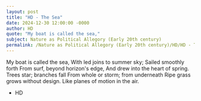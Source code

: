 ```yaml
---
layout: post
title: "HD - The Sea"
date: 2024-12-30 12:00:00 -0000
author: HD
quote: "My boat is called the sea,"
subject: Nature as Political Allegory (Early 20th century)
permalink: /Nature as Political Allegory (Early 20th century)/HD/HD - The Sea
---
```


My boat is called the sea,
With led joins to summer sky;
Sailed smoothly forth
From surf, beyond horizon's edge,
And drew into the heart of spring.
Trees star; branches fall
From whole or storm; from underneath
Ripe grass grows without design.
Like planes of motion in the air.

- HD
